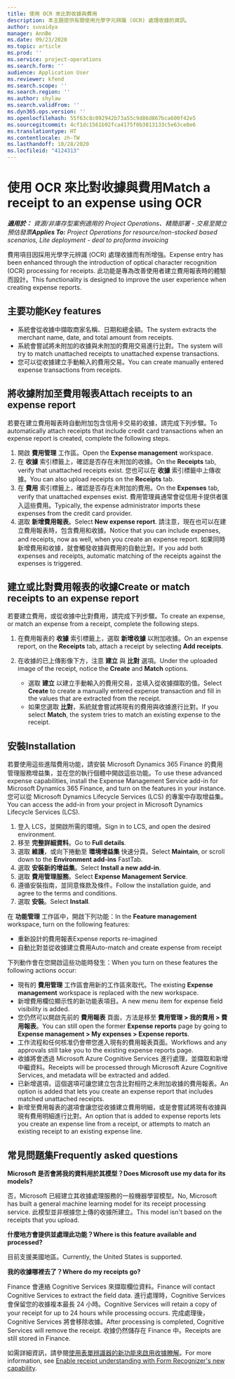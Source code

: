 ```yaml
---
title: 使用 OCR 來比對收據與費用
description: 本主題提供有關使用光學字元辨識 (OCR) 處理收據的資訊。
author: suvaidya
manager: AnnBe
ms.date: 09/23/2020
ms.topic: article
ms.prod: ''
ms.service: project-operations
ms.search.form: ''
audience: Application User
ms.reviewer: kfend
ms.search.scope: ''
ms.search.region: ''
ms.author: shylaw
ms.search.validFrom: ''
ms.dyn365.ops.version: ''
ms.openlocfilehash: 55f63c8c092942b73a55c9d86d867bca600f42e5
ms.sourcegitcommit: 4cf1dc1561b92fca4175f0b3813133c5e63ce8e6
ms.translationtype: HT
ms.contentlocale: zh-TW
ms.lasthandoff: 10/28/2020
ms.locfileid: "4124313"
---
```

# <a name="match-a-receipt-to-an-expense-using-ocr"></a><span data-ttu-id="eb5c6-103">使用 OCR 來比對收據與費用</span><span class="sxs-lookup"><span data-stu-id="eb5c6-103">Match a receipt to an expense using OCR</span></span>

<span data-ttu-id="eb5c6-104">_**適用於：** 資源/非庫存型案例適用的 Project Operations、精簡部署 - 交易至開立預估發票_</span><span class="sxs-lookup"><span data-stu-id="eb5c6-104">_**Applies To:** Project Operations for resource/non-stocked based scenarios, Lite deployment - deal to proforma invoicing_</span></span>

<span data-ttu-id="eb5c6-105">費用項目因採用光學字元辨識 (OCR) 處理收據而有所增強。</span><span class="sxs-lookup"><span data-stu-id="eb5c6-105">Expense entry has been enhanced through the introduction of optical character recognition (OCR) processing for receipts.</span></span> <span data-ttu-id="eb5c6-106">此功能是專為改善使用者建立費用報表時的體驗而設計。</span><span class="sxs-lookup"><span data-stu-id="eb5c6-106">This functionality is designed to improve the user experience when creating expense reports.</span></span>

## <a name="key-features"></a><span data-ttu-id="eb5c6-107">主要功能</span><span class="sxs-lookup"><span data-stu-id="eb5c6-107">Key features</span></span>

- <span data-ttu-id="eb5c6-108">系統會從收據中擷取商家名稱、日期和總金額。</span><span class="sxs-lookup"><span data-stu-id="eb5c6-108">The system extracts the merchant name, date, and total amount from receipts.</span></span>
- <span data-ttu-id="eb5c6-109">系統會嘗試將未附加的收據與未附加的費用交易進行比對。</span><span class="sxs-lookup"><span data-stu-id="eb5c6-109">The system will try to match unattached receipts to unattached expense transactions.</span></span>
- <span data-ttu-id="eb5c6-110">您可以從收據建立手動輸入的費用交易。</span><span class="sxs-lookup"><span data-stu-id="eb5c6-110">You can create manually entered expense transactions from receipts.</span></span>

## <a name="attach-receipts-to-an-expense-report"></a><span data-ttu-id="eb5c6-111">將收據附加至費用報表</span><span class="sxs-lookup"><span data-stu-id="eb5c6-111">Attach receipts to an expense report</span></span>

<span data-ttu-id="eb5c6-112">若要在建立費用報表時自動附加包含信用卡交易的收據，請完成下列步驟。</span><span class="sxs-lookup"><span data-stu-id="eb5c6-112">To automatically attach receipts that include credit card transactions when an expense report is created, complete the following steps.</span></span>

  1. <span data-ttu-id="eb5c6-113">開啟 **費用管理** 工作區。</span><span class="sxs-lookup"><span data-stu-id="eb5c6-113">Open the **Expense management** workspace.</span></span>
  2. <span data-ttu-id="eb5c6-114">在 **收據** 索引標籤上，確認是否存在未附加的收據。</span><span class="sxs-lookup"><span data-stu-id="eb5c6-114">On the **Receipts** tab, verify that unattached receipts exist.</span></span> <span data-ttu-id="eb5c6-115">您也可以在 **收據** 索引標籤中上傳收據。</span><span class="sxs-lookup"><span data-stu-id="eb5c6-115">You can also upload receipts on the **Receipts** tab.</span></span>
  3. <span data-ttu-id="eb5c6-116">在 **費用** 索引標籤上，確認是否存在未附加的費用。</span><span class="sxs-lookup"><span data-stu-id="eb5c6-116">On the **Expenses** tab, verify that unattached expenses exist.</span></span> <span data-ttu-id="eb5c6-117">費用管理員通常會從信用卡提供者匯入這些費用。</span><span class="sxs-lookup"><span data-stu-id="eb5c6-117">Typically, the expense administrator imports these expenses from the credit card provider.</span></span>
  4. <span data-ttu-id="eb5c6-118">選取 **新增費用報表**。</span><span class="sxs-lookup"><span data-stu-id="eb5c6-118">Select **New expense report**.</span></span> <span data-ttu-id="eb5c6-119">請注意，現在也可以在建立費用報表時，包含費用和收據。</span><span class="sxs-lookup"><span data-stu-id="eb5c6-119">Notice that you can include expenses, and receipts, now as well, when you create an expense report.</span></span> <span data-ttu-id="eb5c6-120">如果同時新增費用和收據，就會觸發收據與費用的自動比對。</span><span class="sxs-lookup"><span data-stu-id="eb5c6-120">If you add both expenses and receipts, automatic matching of the receipts against the expenses is triggered.</span></span>

## <a name="create-or-match-receipts-to-an-expense-report"></a><span data-ttu-id="eb5c6-121">建立或比對費用報表的收據</span><span class="sxs-lookup"><span data-stu-id="eb5c6-121">Create or match receipts to an expense report</span></span>
<span data-ttu-id="eb5c6-122">若要建立費用，或從收據中比對費用，請完成下列步驟。</span><span class="sxs-lookup"><span data-stu-id="eb5c6-122">To create an expense, or match an expense from a receipt, complete the following steps.</span></span>

  1. <span data-ttu-id="eb5c6-123">在費用報表的 **收據** 索引標籤上，選取 **新增收據** 以附加收據。</span><span class="sxs-lookup"><span data-stu-id="eb5c6-123">On an expense report, on the **Receipts** tab, attach a receipt by selecting **Add receipts**.</span></span>
  2. <span data-ttu-id="eb5c6-124">在收據的已上傳影像下方，注意 **建立** 與 **比對** 選項。</span><span class="sxs-lookup"><span data-stu-id="eb5c6-124">Under the uploaded image of the receipt, notice the **Create** and **Match** options.</span></span>

      - <span data-ttu-id="eb5c6-125">選取 **建立** 以建立手動輸入的費用交易，並填入從收據擷取的值。</span><span class="sxs-lookup"><span data-stu-id="eb5c6-125">Select **Create** to create a manually entered expense transaction and fill in the values that are extracted from the receipt.</span></span>
      - <span data-ttu-id="eb5c6-126">如果您選取 **比對**，系統就會嘗試將現有的費用與收據進行比對。</span><span class="sxs-lookup"><span data-stu-id="eb5c6-126">If you select **Match**, the system tries to match an existing expense to the receipt.</span></span>

## <a name="installation"></a><span data-ttu-id="eb5c6-127">安裝</span><span class="sxs-lookup"><span data-stu-id="eb5c6-127">Installation</span></span>

<span data-ttu-id="eb5c6-128">若要使用這些進階費用功能，請安裝 Microsoft Dynamics 365 Finance 的費用管理服務增益集，並在您的執行個體中開啟這些功能。</span><span class="sxs-lookup"><span data-stu-id="eb5c6-128">To use these advanced expense capabilities, install the Expense Management Service add-in for Microsoft Dynamics 365 Finance, and turn on the features in your instance.</span></span> <span data-ttu-id="eb5c6-129">您可以從 Microsoft Dynamics Lifecycle Services (LCS) 的專案中存取增益集。</span><span class="sxs-lookup"><span data-stu-id="eb5c6-129">You can access the add-in from your project in Microsoft Dynamics Lifecycle Services (LCS).</span></span>

1. <span data-ttu-id="eb5c6-130">登入 LCS，並開啟所需的環境。</span><span class="sxs-lookup"><span data-stu-id="eb5c6-130">Sign in to LCS, and open the desired environment.</span></span>
2. <span data-ttu-id="eb5c6-131">移至 **完整詳細資料**。</span><span class="sxs-lookup"><span data-stu-id="eb5c6-131">Go to **Full details**.</span></span>
3. <span data-ttu-id="eb5c6-132">選取 **維護**，或向下捲動至 **環境增益集** 快速分頁。</span><span class="sxs-lookup"><span data-stu-id="eb5c6-132">Select **Maintain**, or scroll down to the **Environment add-ins** FastTab.</span></span>
4. <span data-ttu-id="eb5c6-133">選取 **安裝新的增益集**。</span><span class="sxs-lookup"><span data-stu-id="eb5c6-133">Select **Install a new add-in**.</span></span>
5. <span data-ttu-id="eb5c6-134">選取 **費用管理服務**。</span><span class="sxs-lookup"><span data-stu-id="eb5c6-134">Select **Expense Management Service**.</span></span>
6. <span data-ttu-id="eb5c6-135">遵循安裝指南，並同意條款及條件。</span><span class="sxs-lookup"><span data-stu-id="eb5c6-135">Follow the installation guide, and agree to the terms and conditions.</span></span>
7. <span data-ttu-id="eb5c6-136">選取 **安裝**。</span><span class="sxs-lookup"><span data-stu-id="eb5c6-136">Select **Install**.</span></span>

<span data-ttu-id="eb5c6-137">在 **功能管理** 工作區中，開啟下列功能：</span><span class="sxs-lookup"><span data-stu-id="eb5c6-137">In the **Feature management** workspace, turn on the following features:</span></span>

- <span data-ttu-id="eb5c6-138">重新設計的費用報表</span><span class="sxs-lookup"><span data-stu-id="eb5c6-138">Expense reports re-imagined</span></span>
- <span data-ttu-id="eb5c6-139">自動比對並從收據建立費用</span><span class="sxs-lookup"><span data-stu-id="eb5c6-139">Auto-match and create expense from receipt</span></span>

<span data-ttu-id="eb5c6-140">下列動作會在您開啟這些功能時發生：</span><span class="sxs-lookup"><span data-stu-id="eb5c6-140">When you turn on these features the following actions occur:</span></span>

- <span data-ttu-id="eb5c6-141">現有的 **費用管理** 工作區會用新的工作區來取代。</span><span class="sxs-lookup"><span data-stu-id="eb5c6-141">The existing **Expense management** workspace is replaced with the new workspace.</span></span>
- <span data-ttu-id="eb5c6-142">新增費用欄位顯示性的新功能表項目。</span><span class="sxs-lookup"><span data-stu-id="eb5c6-142">A new menu item for expense field visibility is added.</span></span>
- <span data-ttu-id="eb5c6-143">您仍然可以開啟先前的 **費用報表** 頁面，方法是移至 **費用管理 > 我的費用 > 費用報表**。</span><span class="sxs-lookup"><span data-stu-id="eb5c6-143">You can still open the former **Expense reports** page by going to **Expense management > My expenses > Expense reports**.</span></span>
- <span data-ttu-id="eb5c6-144">工作流程和任何核准仍會帶您進入現有的費用報表頁面。</span><span class="sxs-lookup"><span data-stu-id="eb5c6-144">Workflows and any approvals still take you to the existing expense reports page.</span></span>
- <span data-ttu-id="eb5c6-145">收據將會透過 Microsoft Azure Cognitive Services 進行處理，並擷取和新增中繼資料。</span><span class="sxs-lookup"><span data-stu-id="eb5c6-145">Receipts will be processed through Microsoft Azure Cognitive Services, and metadata will be extracted and added.</span></span>
- <span data-ttu-id="eb5c6-146">已新增選項，這個選項可讓您建立包含比對相符之未附加收據的費用報表。</span><span class="sxs-lookup"><span data-stu-id="eb5c6-146">An option is added that lets you create an expense report that includes matched unattached receipts.</span></span>
- <span data-ttu-id="eb5c6-147">新增至費用報表的選項會讓您從收據建立費用明細，或是會嘗試將現有收據與現有費用明細進行比對。</span><span class="sxs-lookup"><span data-stu-id="eb5c6-147">An option that is added to expense reports lets you create an expense line from a receipt, or attempts to match an existing receipt to an existing expense line.</span></span>

## <a name="frequently-asked-questions"></a><span data-ttu-id="eb5c6-148">常見問題集</span><span class="sxs-lookup"><span data-stu-id="eb5c6-148">Frequently asked questions</span></span>

<span data-ttu-id="eb5c6-149">**Microsoft 是否會將我的資料用於其模型？**</span><span class="sxs-lookup"><span data-stu-id="eb5c6-149">**Does Microsoft use my data for its models?**</span></span>

<span data-ttu-id="eb5c6-150">否，Microsoft 已經建立其收據處理服務的一般機器學習模型。</span><span class="sxs-lookup"><span data-stu-id="eb5c6-150">No, Microsoft has built a general machine learning model for its receipt processing service.</span></span> <span data-ttu-id="eb5c6-151">此模型並非根據您上傳的收據所建立。</span><span class="sxs-lookup"><span data-stu-id="eb5c6-151">This model isn't based on the receipts that you upload.</span></span>

<span data-ttu-id="eb5c6-152">**什麼地方會提供並處理此功能？**</span><span class="sxs-lookup"><span data-stu-id="eb5c6-152">**Where is this feature available and processed?**</span></span>

<span data-ttu-id="eb5c6-153">目前支援美國地區。</span><span class="sxs-lookup"><span data-stu-id="eb5c6-153">Currently, the United States is supported.</span></span>

<span data-ttu-id="eb5c6-154">**我的收據哪裡去了？**</span><span class="sxs-lookup"><span data-stu-id="eb5c6-154">**Where do my receipts go?**</span></span>

<span data-ttu-id="eb5c6-155">Finance 會連絡 Cognitive Services 來擷取欄位資料。</span><span class="sxs-lookup"><span data-stu-id="eb5c6-155">Finance will contact Cognitive Services to extract the field data.</span></span> <span data-ttu-id="eb5c6-156">進行處理時，Cognitive Services 會保留您的收據複本最長 24 小時。</span><span class="sxs-lookup"><span data-stu-id="eb5c6-156">Cognitive Services will retain a copy of your receipt for up to 24 hours while processing occurs.</span></span> <span data-ttu-id="eb5c6-157">完成處理後，Cognitive Services 將會移除收據。</span><span class="sxs-lookup"><span data-stu-id="eb5c6-157">After processing is completed, Cognitive Services will remove the receipt.</span></span> <span data-ttu-id="eb5c6-158">收據仍然儲存在 Finance 中。</span><span class="sxs-lookup"><span data-stu-id="eb5c6-158">Receipts are still stored in Finance.</span></span>

<span data-ttu-id="eb5c6-159">如需詳細資訊，請參閱[使用表單辨識器的新功能來啟用收據瞭解](https://azure.microsoft.com/blog/enable-receipt-understanding-with-form-recognizer-s-new-capability/)。</span><span class="sxs-lookup"><span data-stu-id="eb5c6-159">For more information, see [Enable receipt understanding with Form Recognizer's new capability](https://azure.microsoft.com/blog/enable-receipt-understanding-with-form-recognizer-s-new-capability/).</span></span>
